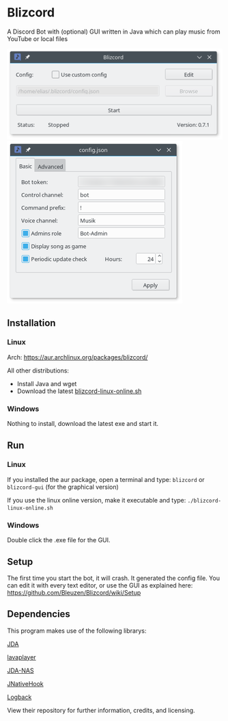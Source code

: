 # Blizcord
A Discord Bot with (optional) GUI written in Java which can play music from YouTube or local files

![](images/Screenshot_20171002_113712.png)
![](images/Screenshot_20171002_113729.png)

## Installation
### Linux
Arch: https://aur.archlinux.org/packages/blizcord/

All other distributions:
 - Install Java and wget
 - Download the latest [blizcord-linux-online.sh](https://github.com/Bleuzen/Blizcord/raw/master/dist/installer/linux-universal-java/blizcord-linux-online.sh)

### Windows
Nothing to install, download the latest exe and start it.

## Run
### Linux
If you installed the aur package, open a terminal and type: ```blizcord``` or ```blizcord-gui``` (for the graphical version)

If you use the linux online version, make it executable and type: ```./blizcord-linux-online.sh```

### Windows
Double click the .exe file for the GUI.

## Setup
The first time you start the bot, it will crash. It generated the config file. You can edit it with every text editor, or use the GUI as explained here: https://github.com/Bleuzen/Blizcord/wiki/Setup

## Dependencies
This program makes use of the following librarys:

[JDA](https://github.com/DV8FromTheWorld/JDA)

[lavaplayer](https://github.com/sedmelluq/lavaplayer)

[JDA-NAS](https://github.com/sedmelluq/jda-nas)

[JNativeHook](https://github.com/kwhat/jnativehook)

[Logback](https://github.com/qos-ch/logback)

View their repository for further information, credits, and licensing.
